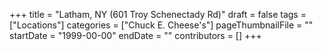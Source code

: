 +++
title = "Latham, NY (601 Troy Schenectady Rd)"
draft = false
tags = ["Locations"]
categories = ["Chuck E. Cheese's"]
pageThumbnailFile = ""
startDate = "1999-00-00"
endDate = ""
contributors = []
+++

